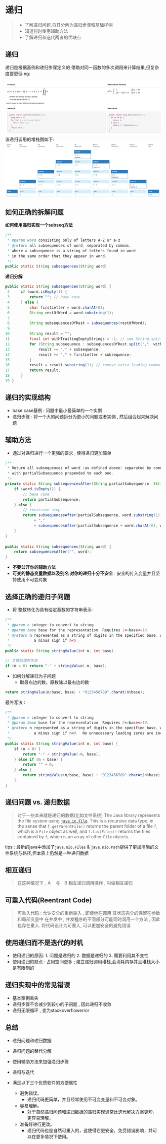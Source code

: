 # 递归
> - 了解递归问题,将其分解为递归步骤和基础样例
> - 知道何时使用辅助方法
> - 了解递归和迭代两者的优缺点


## 递归
递归是根据基例和递归步骤定义的
借助对同一函数的多次调用来计算结果,但复杂度要更低
eg:

![](./images/2023-11-11-13-27-37.png)
该递归调用的堆栈图如下:
![](./images/2023-11-11-15-00-43.png)

## 如何正确的拆解问题

**如何使用递归实现一个subseq方法**
```java
/**
 * @param word consisting only of letters A-Z or a-z
 * @return all subsequences of word, separated by commas,
 * where a subsequence is a string of letters found in word 
 * in the same order that they appear in word.
 */
public static String subsequences(String word)
```
**递归分解**
```java
public static String subsequences(String word) {
 2     if (word.isEmpty()) {
 3         return ""; // base case
 4     } else {
 5         char firstLetter = word.charAt(0);
 6         String restOfWord = word.substring(1);
 7         
 8         String subsequencesOfRest = subsequences(restOfWord);
 9         
10         String result = "";
11         final int withTrailingEmptyStrings = -1; // see String.split() spec
12         for (String subsequence : subsequencesOfRest.split(",", withTrailingEmptyStrings)) {
13             result += "," + subsequence;
14             result += "," + firstLetter + subsequence;
15         }
16         result = result.substring(1); // remove extra leading comma
17         return result;
18     }
19 }
```

## 递归的实现结构
- base case基例 : 问题中最小最简单的一个实例
- 递归步骤 : 将一个大的问题拆分为更小的问题或者实例 , 然后组合起来解决问题


## 辅助方法
- 通过对递归进行一个更强的要求 , 使得递归更加简单


```java
/**
 * Return all subsequences of word (as defined above) separated by commas,
 * with partialSubsequence prepended to each one.
 */
private static String subsequencesAfter(String partialSubsequence, String word) {
    if (word.isEmpty()) {
        // base case
        return partialSubsequence;
    } else {
        // recursive step
        return subsequencesAfter(partialSubsequence, word.substring(1))
             + ","
             + subsequencesAfter(partialSubsequence + word.charAt(0), word.substring(1));
    }
}

public static String subsequences(String word) {
    return subsequencesAfter("", word);
}
```


- **不要公开你的辅助方法**
- **可变的静态变量数据以及别名 对你的递归十分不安全** : 安全的传入变量并且坚持使用不可变对象

## 选择正确的递归子问题
- 将 整数转化为具有给定基数的字符串表示:

```java
/**
 * @param n integer to convert to string
 * @param base base for the representation. Requires 2<=base<=10.
 * @return n represented as a string of digits in the specified base, with 
 *           a minus sign if n<0.
 */
public static String stringValue(int n, int base)
```

```java
// 负数处理的方法
if (n < 0) return "-" + stringValue(-n, base);
```

- 如何分解递归为子问题
  - 取最右边的数，原数除以最右边的数
  
```java
return stringValue(n/base, base) + "0123456789".charAt(n%base);
```

最终写法：

```java
/**
 * @param n integer to convert to string
 * @param base base for the representation. Requires 2<=base<=10.
 * @return n represented as a string of digits in the specified base, with 
 *           a minus sign if n<0.  No unnecessary leading zeros are included. 
 */
public static String stringValue(int n, int base) {
    if (n < 0) {
        return "-" + stringValue(-n, base);
    } else if (n < base) {
        return "" + n; 
    } else {
        return stringValue(n/base, base) + "0123456789".charAt(n%base);
    }
}
```

## 递归问题 vs. 递归数据
> 对于一些本来就是递归的数据(比如文件系统)
> [](http://web.mit.edu/6.031/www/sp21/classes/14-recursion/#@java_library_represents)The Java library represents the file system using [`java.io.File`](http://docs.oracle.com/en/java/javase/15/docs/api/java.base/java/io/File.html). This is a recursive data type, in the sense that `f.getParentFile()` returns the parent folder of a file `f`, which is a `File` object as well, and `f.listFiles()` returns the files contained by `f`, which is an array of other `File` objects.

tips : 最新的java中添加了`java.nio.Files` & `java.nio.Path`提供了更加清晰的文件系统与路径,但本质上仍然是一种递归数据

## 相互递归
> 在这种情况下 , Ａ　与　B 相互递归调用操作 , 叫做相互递归

## 可重入代码(Reentrant Code)

> 可重入代码 : 允许安全的重新输入 , 即使他在调用
> 其状态完全的保留在参数和局部变量中
> 在并发中 , 并发程序的不同部分可能同时调用一个方法 , 因此也存在重入.
> 将代码设计为可重入, 可以更加安全的避免错误

## 使用递归而不是迭代的时机
- 使用递归的原因: 1. 问题是递归的 2. 数据是递归的 3. 需要利用其不变性
- 使用递归的缺点 : 占用空间更多 ; 建立递归调用堆栈,会消耗内存并且堆栈大小是有限制的

## 递归实现中的常见错误
- 基本案例丢失
- 递归步骤不会减少到较小的子问题 , 因此递归不收敛
- 递归无限循环 , 变为stackoverflowerror


## 总结
- 递归问题和递归数据
- 递归问题的替代分解
- 使用辅助方法来加强递归步骤
- 递归与迭代

- 满足以下三个优质软件的方便属性
  - 避免错误。 
    - 递归代码更简单，并且经常使用不可变变量和不可变对象。
  - 容易理解。 
    - 对于自然递归问题和递归数据的递归实现通常比迭代解决方案更短，更容易理解。
  - 准备好进行更改。 
    - 递归代码也是自然可重入的，这使得它更安全，免受错误影响，并可以在更多情况下使用。
  
